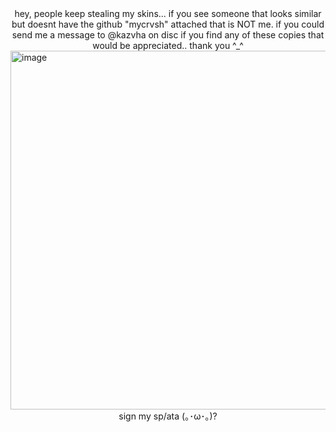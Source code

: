 <div align="center">
hey, people keep stealing my skins... if you see someone that looks similar but doesnt have the github "mycrvsh" attached that is NOT me. if you could send me a message to @kazvha on disc if you find any of these copies that would be appreciated.. thank you ^_^ 
</div>
<img width="1000" height="574" alt="image" src="https://github.com/user-attachments/assets/bf7ee27d-56b5-41c3-a28c-04b9db921735" />
<div align="center">
sign my sp/ata (｡･ω･｡)?
</div>

